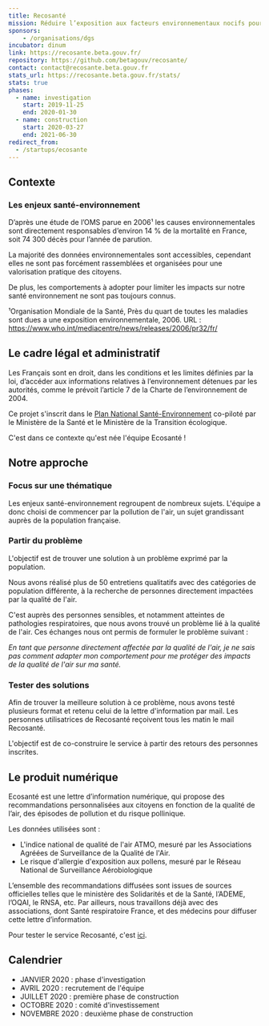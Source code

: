 ```yaml
---
title: Recosanté
mission: Réduire l’exposition aux facteurs environnementaux nocifs pour la santé
sponsors: 
    - /organisations/dgs
incubator: dinum
link: https://recosante.beta.gouv.fr/
repository: https://github.com/betagouv/recosante/
contact: contact@recosante.beta.gouv.fr
stats_url: https://recosante.beta.gouv.fr/stats/
stats: true
phases:
  - name: investigation
    start: 2019-11-25
    end: 2020-01-30
  - name: construction
    start: 2020-03-27
    end: 2021-06-30
redirect_from:
  - /startups/ecosante
---
```


## Contexte

### Les enjeux santé-environnement

D’après une étude de l’OMS parue en 2006¹ les causes environnementales sont directement responsables d’environ 14 % de la mortalité en France, soit 74 300 décès pour l’année de parution. 

La majorité des données environnementales sont accessibles, cependant elles ne sont pas forcément rassemblées et organisées pour une valorisation pratique des citoyens.

De plus, les comportements à adopter pour limiter les impacts sur notre santé environnement ne sont pas toujours connus.

¹Organisation Mondiale de la Santé, Près du quart de toutes les maladies sont dues a une exposition environnementale, 2006. URL : https://www.who.int/mediacentre/news/releases/2006/pr32/fr/

## Le cadre légal et administratif

Les Français sont en droit, dans les conditions et les limites définies par la loi, d’accéder aux informations relatives à l’environnement détenues par les autorités, comme le prévoit l’article 7 de la Charte de l’environnement de 2004. 

Ce projet s'inscrit dans le [Plan National Santé-Environnement](https://solidarites-sante.gouv.fr/sante-et-environnement/les-plans-nationaux-sante-environnement/article/plan-national-sante-environnement-4-pnse-4-mon-environnement-ma-sante-2020-2024) co-piloté par le Ministère de la Santé et le Ministère de la Transition écologique. 

C'est dans ce contexte qu'est née l'équipe Ecosanté !

## Notre approche

### Focus sur une thématique

Les enjeux santé-environnement regroupent de nombreux sujets. L'équipe a donc choisi de commencer par la pollution de l'air, un sujet grandissant auprès de la population française. 

### Partir du problème

L'objectif est de trouver une solution à un problème exprimé par la population. 

Nous avons réalisé plus de 50 entretiens qualitatifs avec des catégories de population différente, à la recherche de personnes directement impactées par la qualité de l'air. 

C'est auprès des personnes sensibles, et notamment atteintes de pathologies respiratoires, que nous avons trouvé un problème lié à la qualité de l'air. Ces échanges nous ont permis de formuler le problème suivant : 

*En tant que personne directement affectée par la qualité de l'air, je ne sais pas comment adapter mon comportement pour me protéger des impacts de la qualité de l'air sur ma santé.*

### Tester des solutions

Afin de trouver la meilleure solution à ce problème, nous avons testé plusieurs format et retenu celui de la lettre d'information par mail. Les personnes utilisatrices de Recosanté reçoivent tous les matin le mail Recosanté.  

L'objectif est de co-construire le service à partir des retours des personnes inscrites. 


## Le produit numérique

Ecosanté est une lettre d’information numérique, qui propose des recommandations personnalisées aux citoyens en fonction de la qualité de l’air, des épisodes de pollution et du risque pollinique.

Les données utilisées sont :
- L'indice national de qualité de l'air ATMO, mesuré par les Associations Agréées de Surveillance de la Qualité de l'Air. 
- Le risque d'allergie d'exposition aux pollens, mesuré par le Réseau National de Surveillance Aérobiologique 

L’ensemble des recommandations diffusées sont issues de sources officielles telles que le ministère des Solidarités et de la Santé, l’ADEME, l’OQAI, le RNSA, etc. Par ailleurs, nous travaillons déjà avec des associations, dont Santé respiratoire France, et des médecins pour diffuser cette lettre d’information.

Pour tester le service Recosanté, c'est [ici](https://recosante.beta.gouv.fr/). 


## Calendrier

* JANVIER 2020 : phase d'investigation
* AVRIL 2020 : recrutement de l'équipe
* JUILLET 2020 : première phase de construction 
* OCTOBRE 2020 : comité d'investissement
* NOVEMBRE 2020 : deuxième phase de construction
